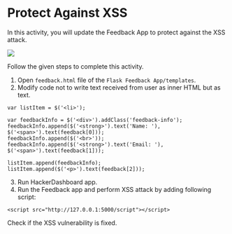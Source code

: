 Protect Against XSS
======================
In this activity, you will update the Feedback App to protect against the XSS attack.

<img src= "https://s3-whjr-curriculum-uploads.whjr.online/16cd5cda-1ef9-4fde-aa11-6065889991d9.gif" width = "auto" height = "auto">

Follow the given steps to complete this activity.

1. Open `feedback.html` file of the `Flask Feedback App/templates`.
2. Modify code not to write text received from user as inner HTML but as text.
```
var listItem = $('<li>');

var feedbackInfo = $('<div>').addClass('feedback-info');
feedbackInfo.append($('<strong>').text('Name: '), $('<span>').text(feedback[0]));
feedbackInfo.append($('<br>'));
feedbackInfo.append($('<strong>').text('Email: '), $('<span>').text(feedback[1]));

listItem.append(feedbackInfo);
listItem.append($('<p>').text(feedback[2]));
```
3. Run HackerDashboard app.
4. Run the Feedback app and perform XSS attack by adding following script:
```
<script src="http://127.0.0.1:5000/script"></script>
```

Check if the XSS vulnerability is fixed.
